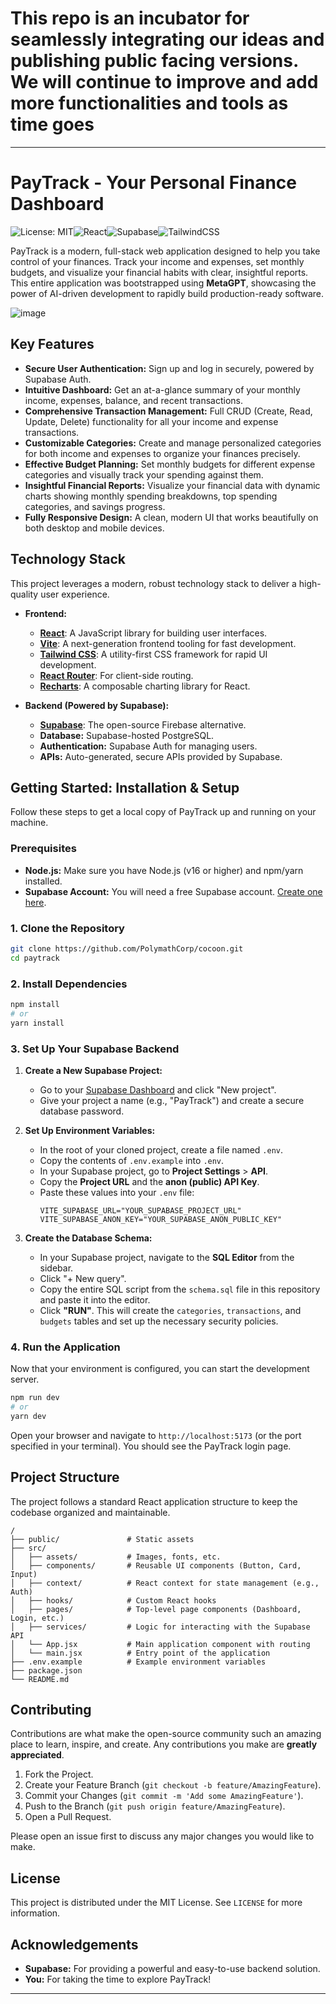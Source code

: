 # This repo is an incubator for seamlessly integrating our ideas and publishing public facing versions. We will continue to improve and add more functionalities and tools as time goes

---

# PayTrack - Your Personal Finance Dashboard

![License: MIT](https://img.shields.io/badge/License-MIT-blue.svg)![React](https://img.shields.io/badge/react-%2320232a.svg?style=for-the-badge&logo=react&logoColor=%2361DAFB)![Supabase](https://img.shields.io/badge/supabase-181818.svg?style=for-the-badge&logo=supabase&logoColor=3ECF8E)![TailwindCSS](https://img.shields.io/badge/tailwindcss-%2338B2AC.svg?style=for-the-badge&logo=tailwind-css&logoColor=white)

PayTrack is a modern, full-stack web application designed to help you take control of your finances. Track your income and expenses, set monthly budgets, and visualize your financial habits with clear, insightful reports. This entire application was bootstrapped using **MetaGPT**, showcasing the power of AI-driven development to rapidly build production-ready software.

![image](https://github.com/user-attachments/assets/182db816-7d2d-47ea-a37a-8686b48379f2)


## Key Features

*   **Secure User Authentication:** Sign up and log in securely, powered by Supabase Auth.
*   **Intuitive Dashboard:** Get an at-a-glance summary of your monthly income, expenses, balance, and recent transactions.
*   **Comprehensive Transaction Management:** Full CRUD (Create, Read, Update, Delete) functionality for all your income and expense transactions.
*   **Customizable Categories:** Create and manage personalized categories for both income and expenses to organize your finances precisely.
*   **Effective Budget Planning:** Set monthly budgets for different expense categories and visually track your spending against them.
*   **Insightful Financial Reports:** Visualize your financial data with dynamic charts showing monthly spending breakdowns, top spending categories, and savings progress.
*   **Fully Responsive Design:** A clean, modern UI that works beautifully on both desktop and mobile devices.

## Technology Stack

This project leverages a modern, robust technology stack to deliver a high-quality user experience.

*   **Frontend:**
    *   [**React**](https://reactjs.org/): A JavaScript library for building user interfaces.
    *   [**Vite**](https://vitejs.dev/): A next-generation frontend tooling for fast development.
    *   [**Tailwind CSS**](https://tailwindcss.com/): A utility-first CSS framework for rapid UI development.
    *   [**React Router**](https://reactrouter.com/): For client-side routing.
    *   [**Recharts**](https://recharts.org/): A composable charting library for React.

*   **Backend (Powered by Supabase):**
    *   [**Supabase**](https://supabase.io/): The open-source Firebase alternative.
    *   **Database:** Supabase-hosted PostgreSQL.
    *   **Authentication:** Supabase Auth for managing users.
    *   **APIs:** Auto-generated, secure APIs provided by Supabase.

## Getting Started: Installation & Setup

Follow these steps to get a local copy of PayTrack up and running on your machine.

### Prerequisites

*   **Node.js:** Make sure you have Node.js (v16 or higher) and npm/yarn installed.
*   **Supabase Account:** You will need a free Supabase account. [Create one here](https://supabase.com/).

### 1. Clone the Repository

```bash
git clone https://github.com/PolymathCorp/cocoon.git
cd paytrack
```

### 2. Install Dependencies

```bash
npm install
# or
yarn install
```

### 3. Set Up Your Supabase Backend

1.  **Create a New Supabase Project:**
    *   Go to your [Supabase Dashboard](https://app.supabase.io/) and click "New project".
    *   Give your project a name (e.g., "PayTrack") and create a secure database password.

2.  **Set Up Environment Variables:**
    *   In the root of your cloned project, create a file named `.env`.
    *   Copy the contents of `.env.example` into `.env`.
    *   In your Supabase project, go to **Project Settings** > **API**.
    *   Copy the **Project URL** and the **anon (public) API Key**.
    *   Paste these values into your `.env` file:
        ```env
        VITE_SUPABASE_URL="YOUR_SUPABASE_PROJECT_URL"
        VITE_SUPABASE_ANON_KEY="YOUR_SUPABASE_ANON_PUBLIC_KEY"
        ```

3.  **Create the Database Schema:**
    *   In your Supabase project, navigate to the **SQL Editor** from the sidebar.
    *   Click "+ New query".
    *   Copy the entire SQL script from the `schema.sql` file in this repository and paste it into the editor.
    *   Click **"RUN"**. This will create the `categories`, `transactions`, and `budgets` tables and set up the necessary security policies.

### 4. Run the Application

Now that your environment is configured, you can start the development server.

```bash
npm run dev
# or
yarn dev
```

Open your browser and navigate to `http://localhost:5173` (or the port specified in your terminal). You should see the PayTrack login page.

## Project Structure

The project follows a standard React application structure to keep the codebase organized and maintainable.

```
/
├── public/               # Static assets
├── src/
│   ├── assets/           # Images, fonts, etc.
│   ├── components/       # Reusable UI components (Button, Card, Input)
│   ├── context/          # React context for state management (e.g., Auth)
│   ├── hooks/            # Custom React hooks
│   ├── pages/            # Top-level page components (Dashboard, Login, etc.)
│   ├── services/         # Logic for interacting with the Supabase API
│   └── App.jsx           # Main application component with routing
│   └── main.jsx          # Entry point of the application
├── .env.example          # Example environment variables
├── package.json
└── README.md
```

## Contributing

Contributions are what make the open-source community such an amazing place to learn, inspire, and create. Any contributions you make are **greatly appreciated**.

1.  Fork the Project.
2.  Create your Feature Branch (`git checkout -b feature/AmazingFeature`).
3.  Commit your Changes (`git commit -m 'Add some AmazingFeature'`).
4.  Push to the Branch (`git push origin feature/AmazingFeature`).
5.  Open a Pull Request.

Please open an issue first to discuss any major changes you would like to make.

## License

This project is distributed under the MIT License. See `LICENSE` for more information.

## Acknowledgements

*   **Supabase:** For providing a powerful and easy-to-use backend solution.
*   **You:** For taking the time to explore PayTrack!

---

